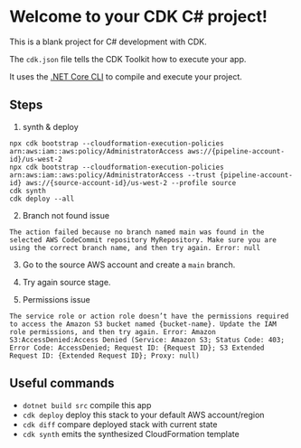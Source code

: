 # Welcome to your CDK C# project!

This is a blank project for C# development with CDK.

The `cdk.json` file tells the CDK Toolkit how to execute your app.

It uses the [.NET Core CLI](https://docs.microsoft.com/dotnet/articles/core/) to compile and execute your project.

## Steps

1. synth & deploy
```
npx cdk bootstrap --cloudformation-execution-policies arn:aws:iam::aws:policy/AdministratorAccess aws://{pipeline-account-id}/us-west-2
npx cdk bootstrap --cloudformation-execution-policies arn:aws:iam::aws:policy/AdministratorAccess --trust {pipeline-account-id} aws://{source-account-id}/us-west-2 --profile source
cdk synth
cdk deploy --all
```

2. Branch not found issue
```
The action failed because no branch named main was found in the selected AWS CodeCommit repository MyRepository. Make sure you are using the correct branch name, and then try again. Error: null
```

3. Go to the source AWS account and create a `main` branch.

4. Try again source stage.

5. Permissions issue
```
The service role or action role doesn’t have the permissions required to access the Amazon S3 bucket named {bucket-name}. Update the IAM role permissions, and then try again. Error: Amazon S3:AccessDenied:Access Denied (Service: Amazon S3; Status Code: 403; Error Code: AccessDenied; Request ID: {Request ID}; S3 Extended Request ID: {Extended Request ID}; Proxy: null)
```

## Useful commands

* `dotnet build src` compile this app
* `cdk deploy`       deploy this stack to your default AWS account/region
* `cdk diff`         compare deployed stack with current state
* `cdk synth`        emits the synthesized CloudFormation template
